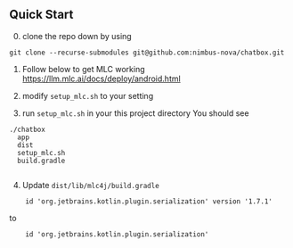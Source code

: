 ## Quick Start

0. clone the repo down by using

```
git clone --recurse-submodules git@github.com:nimbus-nova/chatbox.git
```
1. Follow below to get MLC working
https://llm.mlc.ai/docs/deploy/android.html


2. modify `setup_mlc.sh` to your setting

3. run `setup_mlc.sh` in your this project directory
You should see
```
./chatbox
  app
  dist
  setup_mlc.sh
  build.gradle


```

4. Update `dist/lib/mlc4j/build.gradle`

```
    id 'org.jetbrains.kotlin.plugin.serialization' version '1.7.1'
```
to
```
    id 'org.jetbrains.kotlin.plugin.serialization'
```

